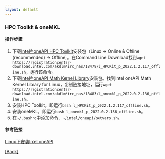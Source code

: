 ```yaml
---
layout: default
---
```


### HPC Toolkit & oneMKL

#### 操作步骤
1. 下载[Intel® oneAPI HPC Toolkit](<https://www.intel.com/content/www/us/en/developer/tools/oneapi/hpc-toolkit-download.html>)安装包（Linux -> Online & Offline (recommended) -> Offline）。在Command Line Download找到`wget https://registrationcenter-download.intel.com/akdlm/irc_nas/18479/l_HPCKit_p_2022.1.2.117_offline.sh`，运行该命令。
2. 下载[Intel® oneAPI Math Kernel Library](<https://www.intel.com/content/www/us/en/developer/articles/tool/oneapi-standalone-components.html#onemkl>)安装包。找到Intel oneAPI Math Kernel Library for Linux，复制链接地址，运行`wget https://registrationcenter-download.intel.com/akdlm/irc_nas/18483/l_onemkl_p_2022.0.2.136_offline.sh`。
3. 安装HPC Toolkit，即运行`bash l_HPCKit_p_2022.1.2.117_offline.sh`。
4. 安装oneMKL，即运行`bash l_onemkl_p_2022.0.2.136_offline.sh`。
5. 在`~/.bashrc`中添加命令`. ~/intel/oneapi/setvars.sh`。

#### 参考链接
[Linux下安装Intel oneAPI](<https://mp.weixin.qq.com/s/7pQETkrDO1C83vQjKQqI4w>)

[[Back]](../tools.md)

